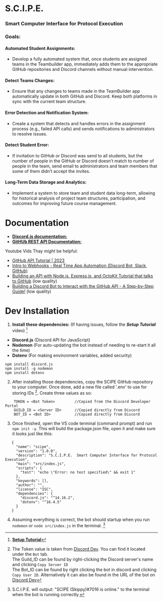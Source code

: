 # S.C.I.P.E.  
### Smart Computer Interface for Protocol Execution    
  
  
  
### Goals:  
#### Automated Student Assignments:  
* Develop a fully automated system that, once students are assigned teams in the Teambuilder app, immediately adds them to the appropriate GitHub repositories and Discord channels without manual intervention.  
 
#### Detect Teams Changes:  
* Ensure that any changes to teams made in the TeamBuilder app automatically update in both GitHub and Discord. Keep both platforms in sync with the current team structure.  

#### Error Detection and Notification System:   
* Create a system that detects and handles errors in the assignment process (e.g., failed API calls) and sends notifications to administrators to resolve issues.  

#### Detect Student Error:   
* If invitation to GitHub or Discord was send to all students, but the number of people in the GitHub or Discord doesn’t match to number of people in the team, send email to administrators and team members that some of them didn’t accept the invites.   

#### Long-Term Data Storage and Analytics:   
* Implement a system to store team and student data long-term, allowing for historical analysis of project team structures, participation, and outcomes for improving future course management.   

# Documentation  
- [**Discord.js documentation:**](https://discord.js.org/)
- [**GitHUb REST API Documentation:**](https://docs.github.com/en/rest?apiVersion=2022-11-28)  

Youtube Vids Thay _might_ be helpful:
- [GitHub API Tutorial | 2023](https://www.youtube.com/watch?v=-kFyPaHNgXo)  
- [Intro to Webhooks - Real Time App Automation (Discord Bot, Slack, GitHub)](https://youtu.be/c6d7lfvziRY?si=jgClodcd5T3ZjLhI)  
- [Building an API with Node.js, Express.js, and OctoKit Tutorial that talks to GitHub](https://youtu.be/1S4CbFlOVF4?si=Gf0WGR37PcV9jz9l) (low quality)  
- [Building a Discord Bot to Interact with the GitHub API - A Step-by-Step Guide!](https://youtu.be/1CuXR7NoynI?si=kIiYq5mCn4TjTGwI) (low quality)  


# Dev Installation
1) **Install these dependencies:** (If having issues, follow the **_Setup Tutorial_** video) [^1]
- **Discord.js** (Discord API for JavaScript)
- **Nodemon** (For auto-updating the bot instead of needing to re-start it all the time) 
- **Dotenv** (For making environment variables, added security)
```
npm install discord.js
npm install -g nodemon
npm install dotenv
```

2) After installing those dependencies, copy the SCIPE GitHub repository to your computer. Once done, add a new file called '.env' to use for storing IDs [^2]. Create three values as so:

```
    TOKEN = <Bot Token>         //Copied from the Discord Developer Portal
    GUILD_ID = <Server ID>      //Copied directly from Discord
    BOT_ID = <Bot ID>           //Copied directly from Discord
```

3) Once finished, open the VS code terminal (command prompt) and run `npm init -y`. This will build the package.json file, open it and make sure it looks just like this: 

```
   {
     "name": "scipe",
     "version": "1.0.0",
     "description": "S.C.I.P.E.  Smart Computer Interface for Protocol Execution",
     "main": "src/index.js",
     "scripts": {
       "test": "echo \"Error: no test specified\" && exit 1"
     },
     "keywords": [],
     "author": "",
     "license": "ISC",
     "dependencies": {
       "discord.js": "^14.16.2",
       "dotenv": "^16.4.5"
     }
   }
```

4) Assuming everything is correct, the bot should startup when you run `nodemon` or `node src/index.js` in the terminal. [^3] 

[^1]: [**Setup Tutorial**](https://www.youtube.com/watch?v=KZ3tIGHU314) 
[^2]: The Token value is taken from [Discord Dev](https://discord.com/developers/applications). You can find it located under the `Bot` tab.  
The Guild_ID can be found by right-clicking the Discord server's name and clicking `Copy Server ID`  
The Bot_ID can be found by right clicking the bot in discord and clicking `Copy User ID`. Alternatively it can also be found in the URL of the bot on [Discord Dev](https://discord.com/developers/applications)

[^3]: S.C.I.P.E. will output: "SCIPE (Skippy)#7016 is online." to the terminal when the bot is running correctly.
